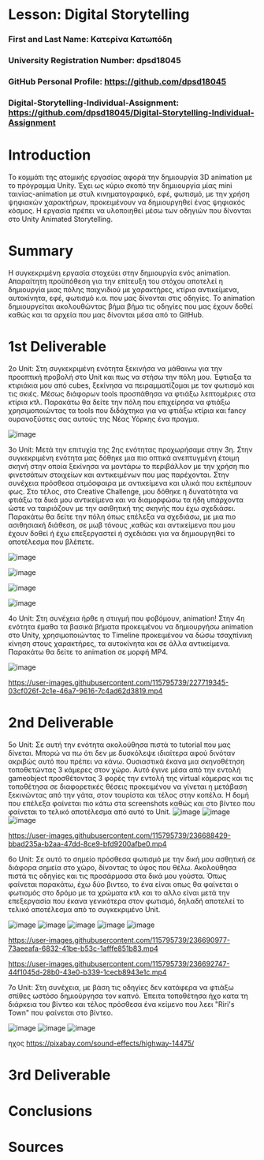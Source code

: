 # Lesson: Digital Storytelling

### First and Last Name: Κατερίνα Κατωπόδη
### University Registration Number: dpsd18045
### GitHub Personal Profile: https://github.com/dpsd18045
### Digital-Storytelling-Individual-Assignment: https://github.com/dpsd18045/Digital-Storytelling-Individual-Assignment

# Introduction
Το κομμάτι της ατομικής εργασίας αφορά την δημιουργία 3D animation με το πρόγραμμα Unity. Έχει ως κύριο σκοπό την δημιιουργία μίας mini ταινίας-animation με στυλ κινηματογραφικό, εφέ, φωτισμό, με την χρήση ψηφιακών χαρακτήρων, προκειμένουν να δημιουργηθεί ένας ψηφιακός κόσμος. Η εργασία πρέπει να υλοποιηθεί μέσω των οδηγιών που δίνονται στο Unity Animated Storytelling. 


# Summary
Η συγκεκριμένη εργασία στοχεύει στην δημιουργία ενός animation. Απαραίτητη προϋπόθεση για την επίτευξη του στόχου αποτελεί η δημιουργία μιας πόλης παιχνιδιού με χαρακτήρες, κτίρια αντικείμενα, αυτοκίνητα, εφέ, φωτισμό κ.α. που μας δίνονται στις οδηγίες. Το animation δημιουργείται ακολουθώντας βήμα βήμα τις οδηγίες που μας έχουν δοθεί καθώς και τα αρχεία που μας δίνονται μέσα από το GitHub.

# 1st Deliverable
2ο Unit:
Στη συγκεκριμένη ενότητα ξεκινήσα να μάθαινω για την προοπτική προβολή στο Unit και πως να στήσω την πόλη μου. Έφτιαξα τα κτιριάκια μου από cubes, ξεκίνησα να πειραμματίζομαι με τον φωτισμό και τις σκιές. Μέσως διάφορων tools προσπάθησα να φτιάξω λεπτομέριες στα κτίρια κτλ. Παρακάτω θα δείτε την πόλη που επιχείρησα να φτιάξω χρησιμοποιώντας τα tools που διδάχτηκα για να φτιάξω κτίρια και fancy ουρανοξύστες σας αυτούς της Νέας Υόρκης ένα πραγμα.

![image](https://user-images.githubusercontent.com/115795739/227718086-de2b5d3e-7d19-445b-ab17-5290d487cd91.png)

3ο Unit:
Μετά την επιτυχία της 2ης ενότητας προχωρήσαμε στην 3η. Στην συγκεκριμένη ενότητα μας δόθηκε μια πιο οπτικά ανεπτυγμένη έτοιμη σκηνή στην οποία ξεκίνησα να μοντάρω το περιβάλλον με την χρήση πιο φινετσάτων στοιχείων και αντικειμένων που μας παρέχονται. Στην συνέχεια πρόσθεσα ατμόσφαιρα με αντικείμενα και υλικά που εκπέμπουν φως. Στο τέλος, στο Creative Challenge, μου δόθηκε η δυνατότητα να φτιάξω τα δικά μου αντικείμενα και να διαμορφώσω τα ήδη υπάρχοντα ώστε να ταιριάζουν με την ασιθητική της σκηνής που έχω σχεδιάσει. Παρακάτω θα δείτε την πόλη όπως επέλεξα να σχεδιάσω, με μια πιο ασιθησιακή διάθεση, σε μωβ τόνους ,καθώς και αντικείμενα που μου έχουν δοθεί ή έχω επεξεργαστεί ή σχεδιάσει για να δημιουργηθεί το αποτέλεσμα που βλέπετε.

![image](https://user-images.githubusercontent.com/115795739/227719076-1654bdbd-2f22-4425-844a-93ae46b26504.png)

![image](https://user-images.githubusercontent.com/115795739/227719098-fe081784-2e7f-4a9b-90c7-4d9525437005.png)

![image](https://user-images.githubusercontent.com/115795739/227719107-09891867-8321-44e9-a61e-f789ad92e4bf.png)

![image](https://user-images.githubusercontent.com/115795739/227719109-c82b0e3c-2a6b-4b97-a9ca-fdfa2c23efdc.png)


4ο Unit:
Στη συνέχεια ήρθε η στιιγμή που φοβόμουν, animation! Στην 4η ενότητα έμαθα τα βασικά βήματα προκειμένου να δημιουργήσω animation στο Unity, χρησιμοποιώντας το Timeline προκειμένου να δώσω τσαχπίνικη κίνηση στους χαρακτήρες, τα αυτοκίνητα και σε άλλα αντικείμενα. Παρακάτω θα δείτε το animation σε μορφή MP4.

![image](https://user-images.githubusercontent.com/115795739/227719363-eaa43692-403f-4034-b464-c68100f53ca6.png)


https://user-images.githubusercontent.com/115795739/227719345-03cf026f-2c1e-46a7-9616-7c4ad62d3819.mp4


# 2nd Deliverable
5o Unit:
Σε αυτή την ενότητα ακολούθησα πιστά το tutorial που μας δίνεται. Μπορώ να πω ότι δεν με δυσκόλεψε ιδιαίτερα αφού δινόταν ακριβώς αυτό που πρέπει να κάνω. Ουσιαστικά έκανα μια σκηνοθέτηση τοποθετώντας 3 κάμερες στον χώρο. Αυτό έγινε μέσα από την εντολή gameobject προσθέτοντας 3 φορές την εντολή της virtual κάμερας και τις τοποθέτησα σε διαφορετικές θέσεις προκειμένου να γίνεται η μετάβαση ξεκινώντας από την γάτα, στον τουρίστα και τέλος στην κοπέλα. Η δομή που επέλεξα φαίνεται πιο κάτω στα screenshots καθώς και στο βίντεο που φαίνεται το τελικό αποτέλεσμα από αυτό το Unit. 
![image](https://user-images.githubusercontent.com/115795739/236688472-bc240c9a-db56-4603-a536-813c9fd8c9ec.png)
![image](https://user-images.githubusercontent.com/115795739/236688607-13dc183f-0aee-4c2c-ba31-b8ea1e30764b.png)
![image](https://user-images.githubusercontent.com/115795739/236688557-900307d6-a931-4239-926e-97c9053212ca.png)

https://user-images.githubusercontent.com/115795739/236688429-bbad235a-b2aa-47dd-8ce9-bfd9200afbe0.mp4


6o Unit:
Σε αυτό το σημείο πρόσθεσα φωτισμό με την δική μου ασθητική σε διάφορα σημεία στο χώρο, δίνοντας το ύφος που θέλω. Ακολούθησα πιστά τις οδηγίες και τις προσάρμοσα στα δικά μου γούστα. Όπως φαίνεται παρακάτω, έχω δύο βιντεο, το ένα είναι οπως θα φαίνεται ο φωτισμός στο δρόμο με τα χρώματα κτλ και το αλλο είναι μετά την επεξεργασία που έκανα γενικότερα στον φωτισμό, δηλαδή αποτελεί το τελικό αποτέλεσμα από το συγκεκριμένο Unit. 


![image](https://user-images.githubusercontent.com/115795739/236691114-0c5a2087-a34e-47ce-9bcd-c58b90fd7ecf.png)
![image](https://user-images.githubusercontent.com/115795739/236691159-4b4f91d9-9f84-484e-af98-d14c929c5dbd.png)
![image](https://user-images.githubusercontent.com/115795739/236691204-c3636bcc-70de-4000-8792-4536639da163.png)
![image](https://user-images.githubusercontent.com/115795739/236692781-3427b70d-1fb3-4b09-b74b-96f5b9aa4819.png)
![image](https://user-images.githubusercontent.com/115795739/236692796-eee2cb3b-6205-4e7f-97b1-938d7a693c13.png)


https://user-images.githubusercontent.com/115795739/236690977-73aeeafa-6832-41be-b53c-1afffe851b83.mp4

https://user-images.githubusercontent.com/115795739/236692747-44f1045d-28b0-43e0-b339-1cecb8943e1c.mp4



7o Unit:
Στη συνέχεια, με βάση τις οδηγίες δεν κατάφερα να φτιάξω σπίθες ωστόσο δημιούργησα τον καπνό. Έπειτα τοποθέτησα ήχο κατα τη διάρκεια του βίντεο και τέλος πρόσθεσα ένα κείμενο που λεει "Riri's Town" που φαίνεται στο βίντεο. 

![image](https://user-images.githubusercontent.com/115795739/236693600-c8d7dd61-376d-4626-a6d4-5a0a73aab902.png)
![image](https://user-images.githubusercontent.com/115795739/236693628-3bbe067a-dd5f-485d-b34a-5fae5443dfef.png)
![image](https://user-images.githubusercontent.com/115795739/236694105-bd77502b-2aa8-442e-a38e-001ba2291cb4.png)

ηχος
https://pixabay.com/sound-effects/highway-14475/


# 3rd Deliverable 


# Conclusions


# Sources
